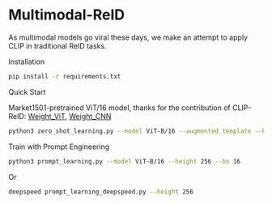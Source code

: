 # Multimodal-ReID

As multimodal models go viral these days, we make an attempt to apply CLIP in traditional ReID tasks.

Installation

```bash
pip install -r requirements.txt
```

Quick Start

Market1501-pretrained ViT/16 model, 
thanks for the contribution of CLIP-ReID: 
[Weight_ViT](https://drive.google.com/file/d/1GnyAVeNOg3Yug1KBBWMKKbT2x43O5Ch7/view), 
[Weight_CNN](https://drive.google.com/file/d/1sBqCr5LxKcO9J2V0IvLQPb0wzwVzIZUp/view)

```bash
python3 zero_shot_learning.py --model ViT-B/16 --augmented_template --height 256
```

Train with Prompt Engineering
```bash
python3 prompt_learning.py --model ViT-B/16 --height 256 --bs 16
```
Or
```bash
deepspeed prompt_learning_deepspeed.py --height 256
```